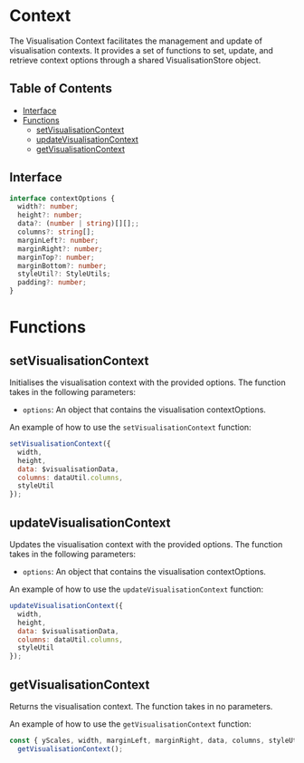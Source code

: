 # Context

The Visualisation Context facilitates the management and update of visualisation contexts. It provides a set of functions to set, update, and retrieve context options through a shared VisualisationStore object.

## Table of Contents

- [Interface](#interface)
- [Functions](#functions)
  - [setVisualisationContext](#setVisualisationContext)
  - [updateVisualisationContext](#updateVisualisationContext)
  - [getVisualisationContext](#getVisualisationContext)

## Interface

```typescript
interface contextOptions {
  width?: number;
  height?: number;
  data?: (number | string)[][];;
  columns?: string[];
  marginLeft?: number;
  marginRight?: number;
  marginTop?: number;
  marginBottom?: number;
  styleUtil?: StyleUtils;
  padding?: number;
}
```

# Functions

## setVisualisationContext

Initialises the visualisation context with the provided options. The function takes in the following parameters:

- `options`: An object that contains the visualisation contextOptions.

An example of how to use the `setVisualisationContext` function:

```javascript
setVisualisationContext({
  width,
  height,
  data: $visualisationData,
  columns: dataUtil.columns,
  styleUtil
});
```

## updateVisualisationContext

Updates the visualisation context with the provided options. The function takes in the following parameters:

- `options`: An object that contains the visualisation contextOptions.

An example of how to use the `updateVisualisationContext` function:

```javascript
updateVisualisationContext({
  width,
  height,
  data: $visualisationData,
  columns: dataUtil.columns,
  styleUtil
});
```

## getVisualisationContext

Returns the visualisation context. The function takes in no parameters.

An example of how to use the `getVisualisationContext` function:

```javascript
const { yScales, width, marginLeft, marginRight, data, columns, styleUtil } =
  getVisualisationContext();
```
